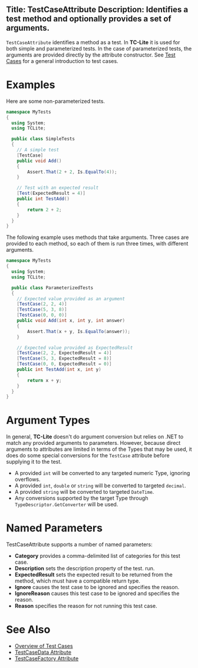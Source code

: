 Title: TestCaseAttribute
Description: Identifies a test method and optionally provides a set of arguments.
---

`TestCaseAttribute` identifies a method as a test. In **TC-Lite** it is used for both
simple and parameterized tests. In the case of parameterized tests, the arguments
are provided directly by the attribute constructor. See [Test Cases][1] for a general
introduction to test cases.

# Examples

Here are some non-parameterized tests.

```c#
namespace MyTests
{
  using System;
  using TCLite;

  public class SimpleTests
  {
    // A simple test
    [TestCase]
    public void Add()
    {
        Assert.That(2 + 2, Is.EqualTo(4));
    }

    // Test with an expected result
    [Test(ExpectedResult = 4)]
    public int TestAdd()
    {
        return 2 + 2;
    }
  }
}
```

The following example uses methods that take arguments. Three cases are provided to each method,
so each of them is run three times, with different arguments.

```c#
namespace MyTests
{
  using System;
  using TCLite;

  public class ParameterizedTests
  {
    // Expected value provided as an argument
    [TestCase(2, 2, 4)]
    [TestCase(5, 3, 8)]
    [TestCase(0, 0, 0)]
    public void Add(int x, int y, int answer)
    {
        Assert.That(x + y, Is.EqualTo(answer));
    }

    // Expected value provided as ExpectedResult
    [TestCase(2, 2, ExpectedResult = 4)]
    [TestCase(5, 3, ExpectedResult = 8)]
    [TestCase(0, 0, ExpectedResult = 0)]
    public int TestAdd(int x, int y)
    {
        return x + y;
    }
  }
}
```

# Argument Types

In general, **TC-Lite** doesn't do argument conversion but relies on .NET to match any
provided arguments to parameters. However, because direct arguments to attributes are
limited in terms of the Types that may be used, it does do some special conversions
for the `TestCase` attribute before supplying it to the test.

* A provided `int` will be converted to any targeted numeric Type, ignoring overflows.
* A provided `int`, `double` or `string` will be converted to targeted `decimal`.
* A provided `string` will be converted to targeted `DateTime`.
* Any conversions supported by the target Type through `TypeDescriptor.GetConverter` will be used.

# Named Parameters

TestCaseAttribute supports a number of named parameters:

* **Category** provides a comma-delimited list of categories for this test case.
* **Description** sets the description property of the test.
run.
* **ExpectedResult** sets the expected result to be returned from the method, which must have a compatible return type.
* **Ignore** causes the test case to be ignored and specifies the reason.
* **IgnoreReason** causes this test case to be ignored and specifies the reason.
* **Reason** specifies the reason for not running this test case.

# See Also

* [Overview of Test Cases][1]
* [TestCaseData Attribute][2]
* [TestCaseFactory Attribute][3]

[1]: /tc-lite/docs/Concepts/test-cases.html
[2]: /tc-lite/docs/Features/Attributes/testcasedata-attribute.html
[3]: /tc-lite/docs/Features/Attributes/testcasefactory-attribute.html
